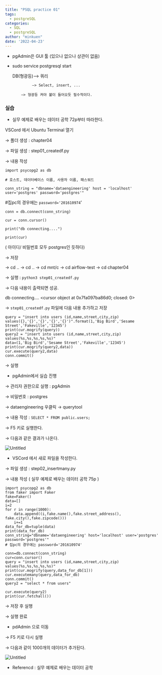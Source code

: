 ```yaml
---
title: "PSQL practice 01"
tags:
  - postgreSQL
categories:
  - SQL
  - postgreSQL
author: "minkuen"
date: '2022-04-23'
---
```


- pgAdmin은 GUI 툴 (있으나 없으나 상관이 없음)
- sudo service postgresql start
    
    DB(형광등)—> 쿼리
    
               —> Select, insert, ...
    
          —> 형광등 켜야 불이 들어오듯 필수적이다.
    

### 실습

- 실무 예제로 배우는 데이터 공학 72p부터 따라한다.

VSCord  에서 Ubuntu Terminal 열기

→ 폴더 생성 : chapter04

→ 파일 생성 : step01_createdf.py

→ 내용 작성

`import psycopg2 as db`

`# 호스트, 데이터베이스 이름, 사용자 이름, 패스워드`

`conn_string = "dbname='dataengineering' host = 'localhost' user='postgres' password='postgres'"`

#집pc의 경우에는 `password='201610974`'

`conn = db.connect(conn_string)`

`cur = conn.cursor()`

`print("db connecting....")`

`print(cur)`

( 아이디/ 비밀번호 모두 postgres인 듯하다)

→ 저장

→ cd .. → cd .. → cd mnt/c → cd airflow-test → cd chapter04

→ 실행 : `python3 step01_createdf.py`

→ 다음 내용이 출력되면 성공.

db connecting....
<cursor object at 0x7fa097ba86d0; closed: 0>

→ `step01_createdf.py` 파일에 다음 내용 추가하고 저장

```
query = "insert into users (id,name,street,city,zip) values({},'{}','{}','{}','{}')".format(1,'Big Bird','Sesame Street','Fakeville','12345')
print(cur.mogrify(query))
query2 = "insert into users (id,name,street,city,zip) values(%s,%s,%s,%s,%s)"
data=(1,'Big Bird','Sesame Street','Fakeville','12345')
print(cur.mogrify(query2,data))
cur.execute(query2,data)
conn.commit()
```

→ 실행

- pgAdmin에서 실습 진행

→ 관리자 권한으로 실행 : pgAdmin

→ 비밀번호 : postgres

→ dataengineering 우클릭 → querytool

→ 내용 작성 : `SELECT * FROM public.users;` 

→ F5 키로 실행한다.  

→ 다음과 같은 결과가 나온다.

![Untitled](/images/PSQL_practice0/Untitled.png)

- VSCord 에서 새로 파일을 작성한다.

→ 파일 생성 : step02_insertmany.py

→ 내용 작성 ( 실무 예제로 배우는 데이터 공학 75p )

```
import psycopg2 as db
from faker import Faker
fake=Faker()
data=[]
i=2
for r in range(1000):
    data.append((i,fake.name(),fake.street_address(), fake.city(),fake.zipcode()))
    i+=1
data_for_db=tuple(data)
print(data_for_db)
conn_string="dbname='dataengineering' host='localhost' user='postgres' password='postgres'"
# 집pc의 경우에는 password='201610974'

conn=db.connect(conn_string)
cur=conn.cursor()
query = "insert into users (id,name,street,city,zip) values(%s,%s,%s,%s,%s)"
print(cur.mogrify(query,data_for_db[1]))
cur.executemany(query,data_for_db)
conn.commit()
query2 = "select * from users"

cur.execute(query2)
print(cur.fetchall())
```

→ 저장 후 실행

→ 실행 완료

- pdAdmin 으로 이동

→ F5 키로 다시 실행

→ 다음과 같이 1000개의 데이터가 추가된다.

![Untitled](/images/PSQL_practice0/Untitled%201.png)

- Referencd : 실무 예제로 배우는 데이터 공학